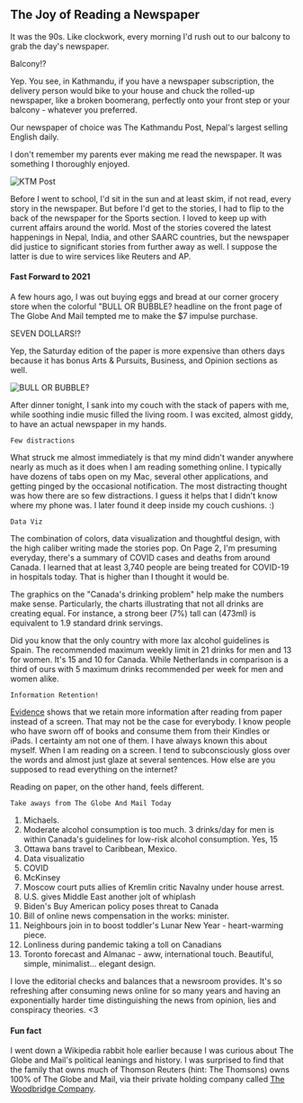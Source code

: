 ## The Joy of Reading a Newspaper

It was the 90s. Like clockwork, every morning I'd rush out to our balcony to grab the day's newspaper. 

Balcony!?

Yep. You see, in Kathmandu, if you have a newspaper subscription, the delivery person would bike to your house and chuck the rolled-up newspaper, like a broken boomerang, perfectly onto your front step or your balcony - whatever you preferred.

Our newspaper of choice was The Kathmandu Post, Nepal's largest selling English daily.

I don't remember my parents ever making me read the newspaper. It was something I thoroughly enjoyed.

![KTM Post](https://i.imgur.com/dS70WhY.png)

Before I went to school, I'd sit in the sun and at least skim, if not read, every story in the newspaper. But before I'd get to the stories, I had to flip to the back of the newspaper for the Sports section. I loved to keep up with current affairs around the world. Most of the stories covered the latest happenings in Nepal, India, and other SAARC countries, but the newspaper did justice to significant stories from further away as well. I suppose the latter is due to wire services like Reuters and AP.

#### Fast Forward to 2021

A few hours ago, I was out buying eggs and bread at our corner grocery store when the colorful "BULL OR BUBBLE? headline on the front page of The Globe And Mail tempted me to make the $7 impulse purchase. 

SEVEN DOLLARS!?

Yep, the Saturday edition of the paper is more expensive than others days because it has bonus Arts & Pursuits, Business, and Opinion sections as well.

![BULL OR BUBBLE?](https://imgur.com/FS4BM7B.png)

After dinner tonight, I sank into my couch with the stack of papers with me, while soothing indie music filled the living room. I was excited, almost giddy, to have an actual newspaper in my hands.

`Few distractions`

What struck me almost immediately is that my mind didn't wander anywhere nearly as much as it does when I am reading something online. I typically have dozens of tabs open on my Mac, several other applications, and getting pinged by the occasional notification. The most distracting thought was how there are so few distractions. I guess it helps that I didn't know where my phone was. I later found it deep inside my couch cushions. :)

`Data Viz`

The combination of colors, data visualization and thoughtful design, with the high caliber writing made the stories pop. On Page 2, I'm presuming everyday, there's a summary of COVID cases and deaths from around Canada. I learned that at least 3,740 people are being treated for COVID-19 in hospitals today. That is higher than I thought it would be.

The graphics on the "Canada's drinking problem" help make the numbers make sense. Particularly, the charts illustrating that not all drinks are creating equal. For instance, a strong beer (7%) tall can (473ml) is equivalent to 1.9 standard drink servings. 

Did you know that the only country with more lax alcohol guidelines is Spain. The recommended maximum weekly limit in 21 drinks for men and 13 for women. It's 15 and 10 for Canada. While Netherlands in comparison is a third of ours with 5 maximum drinks recommended per week for men and women alike.

`Information Retention!`

[Evidence](https://hechingerreport.org/evidence-increases-for-reading-on-paper-instead-of-screens/) shows that we retain more information after reading from paper instead of a screen. That may not be the case for everybody. I know people who have sworn off of books and consume them from their Kindles or iPads. I certainty am not one of them. I have always known this about myself. When I am reading on a screen. I tend to subconsciously gloss over the words and almost just glaze at several sentences. How else are you supposed to read everything on the internet?

Reading on paper, on the other hand, feels different.

`Take aways from The Globe And Mail Today`

1. Michaels.
2. Moderate alcohol consumption is too much. 3 drinks/day for men is within Canada's guidelines for low-risk alcohol consumption. Yes, 15 
3. Ottawa bans travel to Caribbean, Mexico. 
4. Data visualizatio 
5. COVID
6. McKinsey 
7. Moscow court puts allies of Kremlin critic Navalny under house arrest.
8. U.S. gives Middle East another jolt of whiplash 
9. Biden's Buy American policy poses threat to Canada 
10. Bill of online news compensation in the works: minister.
11. Neighbours join in to boost toddler's Lunar New Year - heart-warming piece.
12. Lonliness during pandemic taking a toll on Canadians
13. Toronto forecast and Almanac - aww, international touch. Beautiful, simple, minimalist... elegant design. 

I love the editorial checks and balances that a newsroom provides. It's so refreshing after consuming news online for so many years and having an exponentially harder time distinguishing the news from opinion, lies and conspiracy theories.   <3 

#### Fun fact

I went down a Wikipedia rabbit hole earlier because I was curious about The Globe and Mail's political leanings and history. I was surprised to find that the family that owns much of Thomson Reuters (hint: The Thomsons) owns 100% of The Globe and Mail, via their private holding company called [The Woodbridge Company](https://en.wikipedia.org/wiki/The_Woodbridge_Company).
